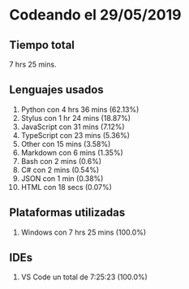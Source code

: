 # Codeando el 29/05/2019

## Tiempo total
7 hrs 25 mins.

## Lenguajes usados
1. Python con 4 hrs 36 mins (62.13%)
1. Stylus con 1 hr 24 mins (18.87%)
1. JavaScript con 31 mins (7.12%)
1. TypeScript con 23 mins (5.36%)
1. Other con 15 mins (3.58%)
1. Markdown con 6 mins (1.35%)
1. Bash con 2 mins (0.6%)
1. C# con 2 mins (0.54%)
1. JSON con 1 min (0.38%)
1. HTML con 18 secs (0.07%)

## Plataformas utilizadas
1. Windows con 7 hrs 25 mins (100.0%)

## IDEs
1. VS Code un total de 7:25:23 (100.0%)
